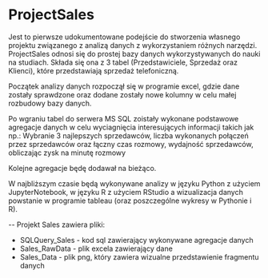 # ProjectSales

Jest to pierwsze udokumentowane podejście do stworzenia własnego projektu związanego z analizą danych z wykorzystaniem różnych narzędzi.
ProjectSales odnosi się do prostej bazy danych wykorzystywanych do nauki na studiach.
Składa się ona z 3 tabel (Przedstawiciele, Sprzedaż oraz Klienci), które przedstawiają sprzedaż telefoniczną.

Początek analizy danych rozpoczął się w programie excel, gdzie dane zostały sprawdzone oraz dodane zostały nowe kolumny w celu małej rozbudowy bazy danych.

Po wgraniu tabel do serwera MS SQL zoistały wykonane podstawowe agregacje danych w celu wyciagnięcia interesujących informacji takich jak np.: Wybranie 3 najlepszych sprzedawców, liczba wykonanych połączeń przez sprzedawców oraz łączny czas rozmowy, wydajność sprzedawców, obliczając zysk na minutę rozmowy

Kolejne agregacje będę dodawał na bieżąco.





W najbliższym czasie będą wykonywane analizy w języku Python z użyciem JupyterNotebook, w języku R z użyciem RStudio a wizualizacja danych powstanie w programie tableau (oraz poszczególne wykresy w Pythonie i R).


-- Projekt Sales zawiera pliki: 
- SQLQuery_Sales - kod sql zawierający wykonywane agregacje danych 
- Sales_RawData - plik excela zawierający dane 
- Sales_Data - plik png, który zawiera wizualne przedstawienie fragmentu danych

